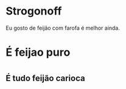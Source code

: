 <h1>Strogonoff</h1>

<p>
    Eu gosto de feijão
    com farofa é melhor ainda.
</p>

<h1>É feijao puro<h1>
<h2>É tudo feijão carioca<h2>

